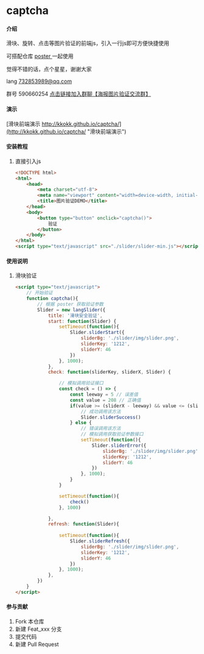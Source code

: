 # captcha

#### 介绍
滑块、旋转、点击等图片验证的前端js，引入一行js即可方便快捷使用

可搭配仓库 [poster ](https://github.com/kkokk/poster) 一起使用

觉得不错的话，点个星星，谢谢大家

lang 732853989@qq.com

群号 590660254 [点击链接加入群聊【海报图片验证交流群】](https://jq.qq.com/?_wv=1027&k=k374FhrR)

#### 演示
[滑块前端演示 http://kkokk.github.io/captcha/](http://kkokk.github.io/captcha/ "滑块前端演示")


#### 安装教程

1. 直接引入js 

   ```html
   <!DOCTYPE html>
   <html>
       <head>
           <meta charset="utf-8">
           <meta name="viewport" content="width=device-width, initial-scale=1">
           <title>图片验证DEMO</title>
       </head>
       <body>
           <button type="button" onclick="captcha()">
               验证
           </button>
       </body>
   </html>
   <script type="text/javascript" src="./slider/slider-min.js"></script>
   ```

#### 使用说明

1. 滑块验证

   ```html
   <script type="text/javascript">
       // 开始验证
       function captcha(){
           // 根据 poster 获取验证参数
           Slider = new langSlider({
               title: '滑块安全验证', 
               start: function(Slider) {
                   setTimeout(function(){
                       Slider.sliderStart({
                           sliderBg: './slider/img/slider.png', 
                           sliderKey: '1212', 
                           sliderY: 46
                       })
                   }, 1000);
               },
               check: function(sliderKey, sliderX, Slider) {
   
                   // 模拟调用验证接口
                   const check = () => {
                       const leeway = 5 // 误差值
                       const value = 208 // 正确值
                       if(value >= (sliderX - leeway) && value <= (sliderX + leeway)){
                           // 成功调用该方法
                           Slider.sliderSuccess()
                       } else {
                           // 错误调用该方法
                           // 模拟调用获取验证参数接口
                           setTimeout(function(){
                               Slider.sliderError({
                                   sliderBg: './slider/img/slider.png', 
                                   sliderKey: '1212', 
                                   sliderY: 46
                               })
                           }, 1000);
                       }
                   }
   
                   setTimeout(function(){
                       check()
                   }, 1000)
   
               },
               refresh: function(Slider){
                   
                   setTimeout(function(){
                       Slider.sliderRefresh({
                           sliderBg: './slider/img/slider.png', 
                           sliderKey: '1212', 
                           sliderY: 46
                       })
                   }, 1000);
               },
           })
       }
   </script>
   ```
   
   

#### 参与贡献

1.  Fork 本仓库
2.  新建 Feat_xxx 分支
3.  提交代码
4.  新建 Pull Request
